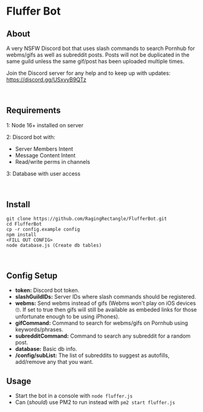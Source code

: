 # Fluffer Bot

## About
A very NSFW Discord bot that uses slash commands to search Pornhub for webms/gifs as well as subreddit posts. Posts will not be duplicated in the same guild unless the same gif/post has been uploaded multiple times.

Join the Discord server for any help and to keep up with updates: https://discord.gg/USxvyB9QTz
  
 
  
  
## Requirements
1: Node 16+ installed on server

2: Discord bot with:
  - Server Members Intent
  - Message Content Intent
  - Read/write perms in channels

3: Database with user access

 
  
  
## Install
```
git clone https://github.com/RagingRectangle/FlufferBot.git
cd FlufferBot
cp -r config.example config
npm install
<FILL OUT CONFIG>
node database.js (Create db tables)
```
 
  
  

## Config Setup
- **token:** Discord bot token.
- **slashGuildIDs:** Server IDs where slash commands should be registered.
- **webms:** Send webms instead of gifs (Webms won't play on iOS devices 🙄. If set to true then gifs will still be available as embeded links for those unfortunate enough to be using iPhones).
- **gifCommand:** Command to search for webms/gifs on Pornhub using keywords/phrases.
- **subredditCommand:** Command to search any subreddit for a random post.
- **database:** Basic db info.
- **/config/subList:** The list of subreddits to suggest as autofills, add/remove any that you want.
 
  
  

## Usage
- Start the bot in a console with `node fluffer.js`
- Can (*should*) use PM2 to run instead with `pm2 start fluffer.js`